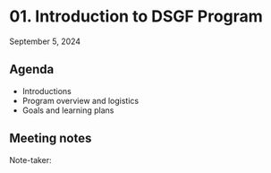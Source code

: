 # 01. Introduction to DSGF Program

September 5, 2024

## Agenda
- Introductions
- Program overview and logistics
- Goals and learning plans

## Meeting notes

Note-taker: